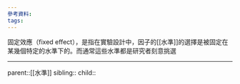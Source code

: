```yaml
---
參考資料:
tags:
---
```

固定效應（fixed effect），是指在實驗設計中，因子的[[水準]]的選擇是被固定在某幾個特定的水準下的。而通常這些水準都是研究者刻意挑選
- - -
parent::[[水準]]
sibling::
child::